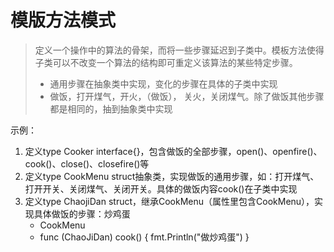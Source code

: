 # 模版方法模式
> 定义一个操作中的算法的骨架，而将一些步骤延迟到子类中。模板方法使得子类可以不改变一个算法的结构即可重定义该算法的某些特定步骤。
> - 通用步骤在抽象类中实现，变化的步骤在具体的子类中实现
> - 做饭，打开煤气，开火，（做饭）， 关火，关闭煤气。除了做饭其他步骤都是相同的，抽到抽象类中实现

示例：
1. 定义type Cooker interface{}，包含做饭的全部步骤，open()、openfire()、cook()、close()、closefire()等
2. 定义type CookMenu struct抽象类，实现做饭的通用步骤，如：打开煤气、打开开关、关闭煤气、关闭开关。具体的做饭内容cook()在子类中实现
3. 定义type ChaojiDan struct，继承CookMenu（属性里包含CookMenu），实现具体做饭的步骤：炒鸡蛋
    - CookMenu
    - func (ChaoJiDan) cook() {
         fmt.Println("做炒鸡蛋")
      }

    

